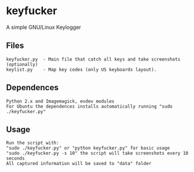 keyfucker
=========

A simple GNU/Linux Keylogger 


Files
-----
```
keyfucker.py  - Main file that catch all keys and take screenshots (optionally) 
keylist.py    - Map key codes (only US keyboards layout).
```

Dependences
-----------
```
Python 2.x and Imagemagick, evdev modules
For Ubuntu the dependences installs automatically running "sudo ./keyfucker.py"
```

Usage
-----
```
Run the script with:
"sudo ./keyfucker.py" or "python keyfucker.py" for basic usage
"sudo ./keyfucker.py -s 10" the script will take screenshots every 10 seconds
All captured information will be saved to "data" folder
```
